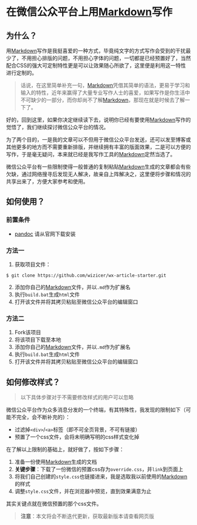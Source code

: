 # 在微信公众平台上用[Markdown]写作
## 为什么？
用[Markdown]写作是我挺喜爱的一种方式，毕竟纯文字的方式写作会受到的干扰最少了，不用担心排版的问题，不用担心字体的问题，一切都是已经预置好了，当然配合CSS的强大可定制特性更是可以让效果随心所欲了，这里便是利用这一特性进行定制的。

> 话说，在这里简单补充一句，[Markdown]凭借其简单的语法，更易于学习和输入的特性，近年来赢得了大量专业写作人士的喜爱，如果写作是你生活中不可缺少的一部分，而你却尚不了解[Markdown]，那现在就是时候去了解一下了。

好的，回到这里，如果你决定继续读下去，说明你已经有要使用[Markdown]写作的觉悟了，我们继续探讨微信公众平台的情况。

为了两个目的，一是我的文章可以不但用于微信公众平台发送，还可以发至博客或其他更多的地方而不需要重新排版，并继续拥有丰富的版面效果，二是可以方便的写作，于是毫无疑问，本来就已经是我写作工具的[Markdown]定然当选了。

微信公众平台有一些限制使得一般普通的复制粘贴[Markdown]生成的文章都会有些欠缺，通过网络搜寻后发现无人解决，故亲自上阵解决之，这里便将步骤和情况的共享出来了，方便大家参考和使用。

## 如何使用？

### 前置条件
* [pandoc] 请从官网下载安装

### 方法一

1. 获取项目文件：
```
$ git clone https://github.com/wizicer/wx-article-starter.git
```
2. 添加你自己的[Markdown]文件，并以`.md`作为扩展名
3. 执行`build.bat`生成`html`文件
4. 打开该文件并将其拷贝粘贴至微信公众平台的编辑窗口

### 方法二
1. Fork该项目
2. 将该项目下载至本地
3. 添加你自己的[Markdown]文件，并以`.md`作为扩展名
4. 执行`build.bat`生成`html`文件
5. 打开该文件并将其拷贝粘贴至微信公众平台的编辑窗口


## 如何修改样式？

> 以下具体步骤对于不需要修改样式的用户可以忽略

微信公众平台作为众多消息分发的一个终端，有其特殊性，我发现的限制如下（可能不完全，会不断补充的）：
* 过滤掉`<div>`/`<a>`标签（即不可全页背景，不可有链接）
* 预置了一个css文件，会将未明确写明的css样式变化掉

在了解以上限制的基础上，就好做了，按如下步骤：

1. 准备一份使用[Markdown]生成的文档
2. **关键步骤**：下载了一份微信的预置css存为`override.css`，并`link`到页面上
3. 将我们自己创建的`style.css`也链接进来，我是选取我以前使用的[Markdown]的样式
4. 调整`style.css`文件，并在浏览器中预览，直到效果满意为止

其实关键点就在微信预置的那个css文件。

> **注意**：本文将会不断迭代更新，获取最新版本请查看网页版

[pandoc]: http://johnmacfarlane.net/pandoc/
[Markdown]: http://daringfireball.net/projects/markdown/
